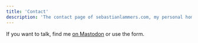 ```yaml
---
title: 'Contact'
description: 'The contact page of sebastianlammers.com, my personal homepage, where I play with code and share some notes and projects.' 
---
```


<script>
    import Contact from '$lib/components/Contact.svelte';
</script>

If you want to talk, find me [on Mastodon](https://vis.social/@seblammers) or use the form.

<Contact />